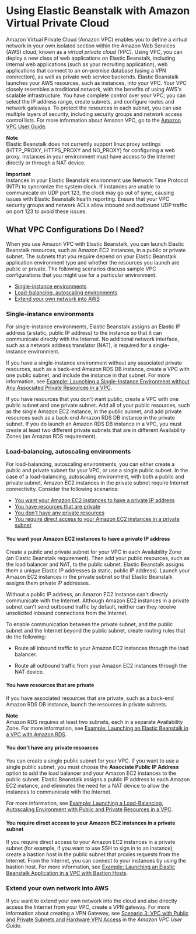 # Using Elastic Beanstalk with Amazon Virtual Private Cloud<a name="vpc"></a>

Amazon Virtual Private Cloud \(Amazon VPC\) enables you to define a virtual network in your own isolated section within the Amazon Web Services \(AWS\) cloud, known as a *virtual private cloud \(VPC\)*\. Using VPC, you can deploy a new class of web applications on Elastic Beanstalk, including internal web applications \(such as your recruiting application\), web applications that connect to an on\-premise database \(using a VPN connection\), as well as private web service backends\. Elastic Beanstalk launches your AWS resources, such as instances, into your VPC\. Your VPC closely resembles a traditional network, with the benefits of using AWS's scalable infrastructure\. You have complete control over your VPC; you can select the IP address range, create subnets, and configure routes and network gateways\. To protect the resources in each subnet, you can use multiple layers of security, including security groups and network access control lists\. For more information about Amazon VPC, go to the [Amazon VPC User Guide](http://docs.aws.amazon.com/AmazonVPC/latest/UserGuide/)\.

**Note**  
Elastic Beanstalk does not currently support linux proxy settings \(HTTP\_PROXY, HTTPS\_PROXY and NO\_PROXY\) for configuring a web proxy\. Instances in your environment must have access to the Internet directly or through a NAT device\.

**Important**  
Instances in your Elastic Beanstalk environment use Network Time Protocol \(NTP\) to syncronize the system clock\. If instances are unable to communicate on UDP port 123, the clock may go out of sync, causing issues with Elastic Beanstalk health reporting\. Ensure that your VPC security groups and network ACLs allow inbound and outbound UDP traffic on port 123 to avoid these issues\.

## What VPC Configurations Do I Need?<a name="vpc-requirements"></a>

When you use Amazon VPC with Elastic Beanstalk, you can launch Elastic Beanstalk resources, such as Amazon EC2 instances, in a public or private subnet\. The subnets that you require depend on your Elastic Beanstalk application environment type and whether the resources you launch are public or private\. The following scenarios discuss sample VPC configurations that you might use for a particular environment\.


+ [Single\-instance environments](#w3ab1c27c76b9b7)
+ [Load\-balancing, autoscaling environments](#w3ab1c27c76b9b9)
+ [Extend your own network into AWS](#w3ab1c27c76b9c11)

### Single\-instance environments<a name="w3ab1c27c76b9b7"></a>

For single\-instance environments, Elastic Beanstalk assigns an Elastic IP address \(a static, public IP address\) to the instance so that it can communicate directly with the Internet\. No additional network interface, such as a network address translator \(NAT\), is required for a single\-instance environment\.

If you have a single\-instance environment without any associated private resources, such as a back\-end Amazon RDS DB instance, create a VPC with one public subnet, and include the instance in that subnet\. For more information, see [Example: Launching a Single\-Instance Environment without Any Associated Private Resources in a VPC](vpc-single-instance.md)\.

If you have resources that you don't want public, create a VPC with one public subnet and one private subnet\. Add all of your public resources, such as the single Amazon EC2 instance, in the public subnet, and add private resources such as a back\-end Amazon RDS DB instance in the private subnet\. If you do launch an Amazon RDS DB instance in a VPC, you must create at least two different private subnets that are in different Availability Zones \(an Amazon RDS requirement\)\.

### Load\-balancing, autoscaling environments<a name="w3ab1c27c76b9b9"></a>

For load\-balancing, autoscaling environments, you can either create a public and private subnet for your VPC, or use a single public subnet\. In the case of a load\-balancing, autoscaling environment, with both a public and private subnet, Amazon EC2 instances in the private subnet require Internet connectivity\. Consider the following scenarios:


+ [You want your Amazon EC2 instances to have a private IP address](#w3ab1c27c76b9b9b7)
+ [You have resources that are private](#w3ab1c27c76b9b9b9)
+ [You don't have any private resources](#w3ab1c27c76b9b9c11)
+ [You require direct access to your Amazon EC2 instances in a private subnet](#w3ab1c27c76b9b9c13)

#### You want your Amazon EC2 instances to have a private IP address<a name="w3ab1c27c76b9b9b7"></a>

Create a public and private subnet for your VPC in each Availability Zone \(an Elastic Beanstalk requirement\)\. Then add your public resources, such as the load balancer and NAT, to the public subnet\. Elastic Beanstalk assigns them a unique Elastic IP addresses \(a static, public IP address\)\. Launch your Amazon EC2 instances in the private subnet so that Elastic Beanstalk assigns them private IP addresses\.

Without a public IP address, an Amazon EC2 instance can't directly communicate with the Internet\. Although Amazon EC2 instances in a private subnet can't send outbound traffic by default, neither can they receive unsolicited inbound connections from the Internet\.

To enable communication between the private subnet, and the public subnet and the Internet beyond the public subnet, create routing rules that do the following:

+ Route all inbound traffic to your Amazon EC2 instances through the load balancer\.

+ Route all outbound traffic from your Amazon EC2 instances through the NAT device\.

#### You have resources that are private<a name="w3ab1c27c76b9b9b9"></a>

If you have associated resources that are private, such as a back\-end Amazon RDS DB instance, launch the resources in private subnets\. 

**Note**  
Amazon RDS requires at least two subnets, each in a separate Availability Zone\. For more information, see [Example: Launching an Elastic Beanstalk in a VPC with Amazon RDS](vpc-rds.md)\.

#### You don't have any private resources<a name="w3ab1c27c76b9b9c11"></a>

You can create a single public subnet for your VPC\. If you want to use a single public subnet, you must choose the **Associate Public IP Address** option to add the load balancer and your Amazon EC2 instances to the public subnet\. Elastic Beanstalk assigns a public IP address to each Amazon EC2 instance, and eliminates the need for a NAT device to allow the instances to communicate with the Internet\.

For more information, see [Example: Launching a Load\-Balancing, Autoscaling Environment with Public and Private Resources in a VPC](vpc-basic.md)\.

#### You require direct access to your Amazon EC2 instances in a private subnet<a name="w3ab1c27c76b9b9c13"></a>

If you require direct access to your Amazon EC2 instances in a private subnet \(for example, if you want to use SSH to sign in to an instance\), create a bastion host in the public subnet that proxies requests from the Internet\. From the Internet, you can connect to your instances by using the bastion host\. For more information, see [Example: Launching an Elastic Beanstalk Application in a VPC with Bastion Hosts](vpc-bastion-host.md)\.

### Extend your own network into AWS<a name="w3ab1c27c76b9c11"></a>

If you want to extend your own network into the cloud and also directly access the Internet from your VPC, create a VPN gateway\. For more information about creating a VPN Gateway, see [Scenario 3: VPC with Public and Private Subnets and Hardware VPN Access](http://docs.aws.amazon.com/AmazonVPC/latest/UserGuide/VPC_Scenario3.html) in the *Amazon VPC User Guide*\.